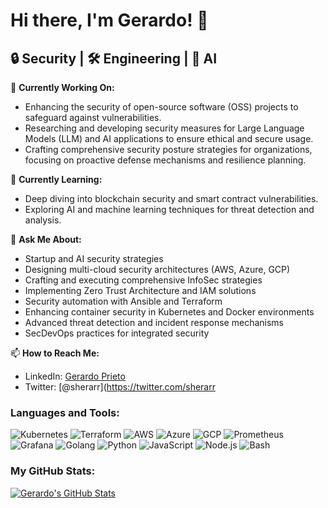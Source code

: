 # Hi there, I'm Gerardo! 👋

## 🔒 Security | 🛠 Engineering | 🤖 AI


🔭 **Currently Working On:**
- Enhancing the security of open-source software (OSS) projects to safeguard against vulnerabilities.
- Researching and developing security measures for Large Language Models (LLM) and AI applications to ensure ethical and secure usage.
- Crafting comprehensive security posture strategies for organizations, focusing on proactive defense mechanisms and resilience planning.

🌱 **Currently Learning:**
- Deep diving into blockchain security and smart contract vulnerabilities.
- Exploring AI and machine learning techniques for threat detection and analysis.

💬 **Ask Me About:**
- Startup and AI security strategies
- Designing multi-cloud security architectures (AWS, Azure, GCP)
- Crafting and executing comprehensive InfoSec strategies
- Implementing Zero Trust Architecture and IAM solutions
- Security automation with Ansible and Terraform
- Enhancing container security in Kubernetes and Docker environments
- Advanced threat detection and incident response mechanisms
- SecDevOps practices for integrated security

📫 **How to Reach Me:**
- LinkedIn: [Gerardo Prieto](https://www.linkedin.com/in/gerardo-prieto/)
- Twitter: [@sherarr](https://twitter.com/sherarr


### Languages and Tools:

![Kubernetes](https://img.shields.io/badge/-Kubernetes-326CE5?style=flat-square&logo=Kubernetes&logoColor=white)
![Terraform](https://img.shields.io/badge/-Terraform-623CE4?style=flat-square&logo=Terraform&logoColor=white)
![AWS](https://img.shields.io/badge/-AWS-232F3E?style=flat-square&logo=amazon-aws&logoColor=white)
![Azure](https://img.shields.io/badge/-Azure-0089D6?style=flat-square&logo=microsoft-azure&logoColor=white)
![GCP](https://img.shields.io/badge/-GCP-4285F4?style=flat-square&logo=google-cloud&logoColor=white)
![Prometheus](https://img.shields.io/badge/-Prometheus-E6522C?style=flat-square&logo=Prometheus&logoColor=white)
![Grafana](https://img.shields.io/badge/-Grafana-F46800?style=flat-square&logo=Grafana&logoColor=white)
![Golang](https://img.shields.io/badge/-Golang-00ADD8?style=flat-square&logo=go&logoColor=white)
![Python](https://img.shields.io/badge/-Python-3776AB?style=flat-square&logo=Python&logoColor=white)
![JavaScript](https://img.shields.io/badge/-JavaScript-F7DF1E?style=flat-square&logo=javascript&logoColor=black)
![Node.js](https://img.shields.io/badge/-Node.js-339933?style=flat-square&logo=node.js&logoColor=white)
![Bash](https://img.shields.io/badge/-Bash-4EAA25?style=flat-square&logo=GNU%20Bash&logoColor=white)


### My GitHub Stats:

[![Gerardo's GitHub Stats](https://github-readme-stats.vercel.app/api?username=sherar&show_icons=true&theme=radical)](https://github.com/sherar)


